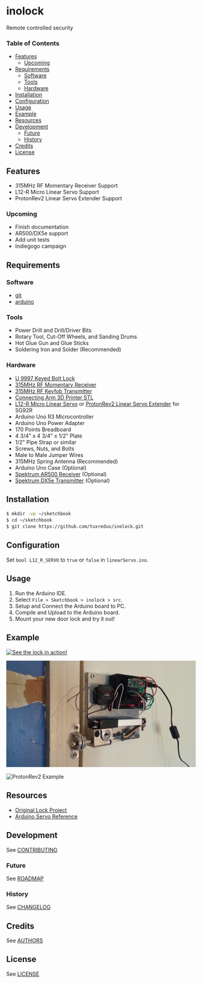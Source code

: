 # inolock
Remote controlled security

### Table of Contents
- [Features](#features)
  - [Upcoming](#upcoming)
- [Requirements](#requirements)
  - [Software](#software)
  - [Tools](#tools)
  - [Hardware](#hardware)
- [Installation](#installation)
- [Configuration](#configuration)
- [Usage](#usage)
- [Example](#example)
- [Resources](#resources)
- [Development](#development)
  - [Future](#future)
  - [History](#history)
- [Credits](#credits)
- [License](#license)

## Features
- 315MHz RF Momentary Receiver Support
- L12-R Micro Linear Servo Support
- ProtonRev2 Linear Servo Extender Support

### Upcoming
- Finish documentation
- AR500/DX5e support
- Add unit tests
- Indiegogo campaign

## Requirements

### Software
- [git](https://git-scm.com/downloads)
- [arduino](https://www.arduino.cc/en/Main/Software)

### Tools
- Power Drill and Drill/Driver Bits
- Rotary Tool, Cut-Off Wheels, and Sanding Drums
- Hot Glue Gun and Glue Sticks
- Soldering Iron and Solder (Recommended)

### Hardware
- [U 9997 Keyed Bolt Lock](https://www.amazon.com/dp/B00176KXXA)
- [315MHz RF Momentary Receiver](https://www.adafruit.com/products/1096)
- [315MHz RF Keyfob Transmitter](https://www.adafruit.com/products/1095)
- [Connecting Arm 3D Printer STL](https://www.thingiverse.com/download:1661462)
- [L12-R Micro Linear Servo](https://www.actuonix.com/L12-R-Linear-Servo-For-Radio-Control-p/l12-r.htm) or [ProtonRev2 Linear Servo Extender](https://github.com/tscha70/3DPrinterSTLFiles/tree/master/Proton%20Rev%202%20-%20Easter%20Edition) for SG92R
- Arduino Uno R3 Microcontroller
- Arduino Uno Power Adapter
- 170 Points Breadboard
- 4 3/4" x 4 3/4" x 1/2" Plate
- 1/2" Pipe Strap or similar
- Screws, Nuts, and Bolts
- Male to Male Jumper Wires
- 315MHz Spring Antenna (Recommended)
- Arduino Uno Case (Optional)
- [Spektrum AR500 Receiver](http://www.spektrumrc.com/Products/Default.aspx?ProdId=SPMAR500) (Optional)
- [Spektrum DX5e Transmitter](http://www.spektrumrc.com/Products/Default.aspx?ProdId=SPM5500) (Optional)

## Installation
```bash
$ mkdir -vp ~/sketchbook
$ cd ~/sketchbook
$ git clone https://github.com/tuxredux/inolock.git
```

## Configuration
Set `bool L12_R_SERVO` to `true` or `false` in `linearServo.ino`.

## Usage
1. Run the Arduino IDE.
2. Select `File > Sketchbook > inolock > src`.
3. Setup and Connect the Arduino board to PC.
4. Compile and Upload to the Arduino board.
5. Mount your new door lock and try it out!

## Example
[![See the lock in action!](images/L12-R.gif "See the lock in action!")](https://www.youtube.com/watch?v=3oUJcEJb_TY)

![The lock mounted and ready to go](images/L12-R-mounted.jpg "The lock mounted and ready to go")

![ProtonRev2 Example](images/ProtonRev2.gif "ProtonRev2 Example")

## Resources
- [Original Lock Project](http://www.therpf.com/showthread.php?t=245997)
- [Arduino Servo Reference](https://www.arduino.cc/en/Reference/Servo)

## Development
See [CONTRIBUTING](CONTRIBUTING.md)

### Future
See [ROADMAP](ROADMAP.md)

### History
See [CHANGELOG](CHANGELOG.md)

## Credits
See [AUTHORS](AUTHORS.md)

## License
See [LICENSE](LICENSE)
